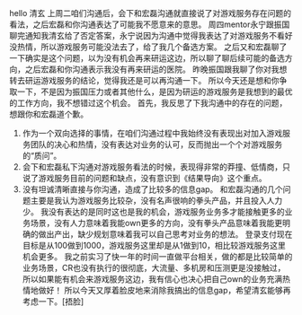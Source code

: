 hello 清玄
上周二咱们沟通后，会下和宏磊沟通就直接说了对游戏服务存在问题的看法，之后宏磊和你沟通表达了可能我不愿意来的意思。
周四mentor永宁跟振国聊完通知我清玄给了否定答案，永宁说因为沟通中觉得我表达了对游戏服务不看好没热情，所以游戏服务可能没法去了，给了我几个备选方案。
之后又和宏磊聊了一下确实是这个问题，以为没有机会再来研运这边，所以聊了聊后续可能的备选方向，之后宏磊和你沟通表示我没有再来研运的医院。
昨晚振国跟我聊了你对我想转去研运游戏服务的结论，觉得我还是可以再沟通一下。
所以今天还是想和你争取一下，不是因为振国压力或者其他什么，是因为研运的游戏服务是我想到的最优的工作方向，我不想错过这个机会。
首先，我反思了下我沟通中的存在的问题，想跟你和宏磊道个歉。
1. 作为一个双向选择的事情，在咱们沟通过程中我始终没有表现出对加入游戏服务团队的决心和热情，没有表达对业务的认可，反而抛出一个个对游戏服务的“质问”。
2. 会下和宏磊私下沟通对游戏服务看法的时候，表现得非常的莽撞、低情商，只说了游戏服务目前的问题和缺点，没有意识到《结果导向》这个重点。
3. 没有坦诚清晰直接与你沟通，造成了比较多的信息gap。
和宏磊沟通的几个问题主要是我认为游戏服务比较杂，没有名声很响的拳头产品，并且投入人力少。
我没有表达的是同时这也是我的机会，游戏服务业务多才能接触更多的业务场景，没有人力意味着我能own更多的方向，没有拳头产品意味着我能更明确的做出产出，缺少规划意味着我可以自己思考对业务的想法。
登录支付现在目标是从100做到1000，游戏服务这里却是从1做到10，相比较游戏服务这里机会更多。
我之前实习了快一年的时间一直做平台相关，做的都是比较简单的业务场景，CR也没有执行的很彻底，大流量、多机房和压测更是没接触过，所以如果能有机会来游戏服务这边，我有信心也决心把自己own的业务充满热情地做好！
所以今天又厚着脸皮地来消除我搞出的信息gap，希望清玄能够再考虑一下。[捂脸]
